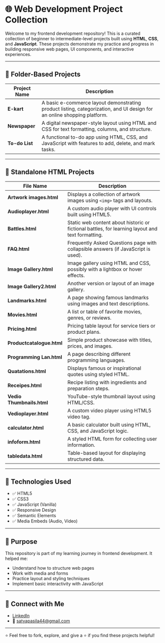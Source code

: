 # 🌐 Web Development Project Collection

Welcome to my frontend development repository! This is a curated collection of beginner to intermediate-level projects built using **HTML**, **CSS**, and **JavaScript**. These projects demonstrate my practice and progress in building responsive web pages, UI components, and interactive experiences.

---

## 📁 Folder-Based Projects

| Project Name   | Description |
|----------------|-------------|
| **E-kart**     | A basic e-commerce layout demonstrating product listing, categorization, and UI design for an online shopping platform. |
| **Newspaper**  | A digital newspaper-style layout using HTML and CSS for text formatting, columns, and structure. |
| **To-do List** | A functional to-do app using HTML, CSS, and JavaScript with features to add, delete, and mark tasks. |

---

## 📄 Standalone HTML Projects

| File Name                     | Description |
|------------------------------|-------------|
| **Artwork images.html**      | Displays a collection of artwork images using `<img>` tags and layouts. |
| **Audioplayer.html**         | A custom audio player with UI controls built using HTML5. |
| **Battles.html**             | Static web content about historic or fictional battles, for learning layout and text formatting. |
| **FAQ.html**                 | Frequently Asked Questions page with collapsible answers (if JavaScript is used). |
| **Image Gallery.html**       | Image gallery using HTML and CSS, possibly with a lightbox or hover effects. |
| **Image Gallery2.html**      | Another version or layout of an image gallery. |
| **Landmarks.html**           | A page showing famous landmarks using images and text descriptions. |
| **Movies.html**              | A list or table of favorite movies, genres, or reviews. |
| **Pricing.html**             | Pricing table layout for service tiers or product plans. |
| **Productcatalogue.html**    | Simple product showcase with titles, prices, and images. |
| **Programming Lan.html**     | A page describing different programming languages. |
| **Quatations.html**          | Displays famous or inspirational quotes using styled HTML. |
| **Receipes.html**            | Recipe listing with ingredients and preparation steps. |
| **Vedio Thumbnails.html**    | YouTube-style thumbnail layout using HTML/CSS. |
| **Vedioplayer.html**         | A custom video player using HTML5 video tag. |
| **calculator.html**          | A basic calculator built using HTML, CSS, and JavaScript logic. |
| **infoform.html**            | A styled HTML form for collecting user information. |
| **tabledata.html**           | Table-based layout for displaying structured data. |

---

## 🔧 Technologies Used

- ✅ HTML5
- ✅ CSS3
- ✅ JavaScript (Vanilla)
- ✅ Responsive Design
- ✅ Semantic Elements
- ✅ Media Embeds (Audio, Video)

---

## 📌 Purpose

This repository is part of my learning journey in frontend development. It helped me:
- Understand how to structure web pages
- Work with media and forms
- Practice layout and styling techniques
- Implement basic interactivity with JavaScript

---

## 🔗 Connect with Me

- [LinkedIn](www.linkedin.com/in/satyanarayana-pasila-262152127)
- 📧 satyapasila44@gmail.com

---

⭐ Feel free to fork, explore, and give a ⭐ if you find these projects helpful!
